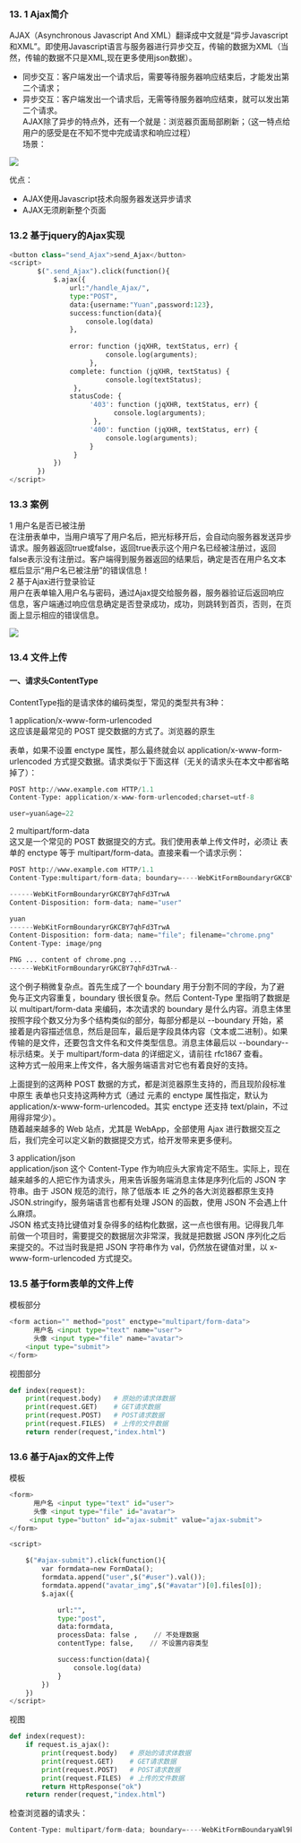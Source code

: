 ### 13. 1 Ajax简介
AJAX（Asynchronous Javascript And XML）翻译成中文就是“异步Javascript和XML”。即使用Javascript语言与服务器进行异步交互，传输的数据为XML（当然，传输的数据不只是XML,现在更多使用json数据）。  
-	同步交互：客户端发出一个请求后，需要等待服务器响应结束后，才能发出第二个请求；  
-	异步交互：客户端发出一个请求后，无需等待服务器响应结束，就可以发出第二个请求。  
AJAX除了异步的特点外，还有一个就是：浏览器页面局部刷新；（这一特点给用户的感受是在不知不觉中完成请求和响应过程）  
场景：  

![](https://hcdn1.luffycity.com/data/python-book/10102/29.png)  

优点：
-	AJAX使用Javascript技术向服务器发送异步请求
-	AJAX无须刷新整个页面

### 13.2 基于jquery的Ajax实现

```py
<button class="send_Ajax">send_Ajax</button>
<script>
       $(".send_Ajax").click(function(){
           $.ajax({
               url:"/handle_Ajax/",
               type:"POST",
               data:{username:"Yuan",password:123},
               success:function(data){
                   console.log(data)
               },
         　　　　　　
               error: function (jqXHR, textStatus, err) {
                        console.log(arguments);
                    },
               complete: function (jqXHR, textStatus) {
                        console.log(textStatus);
                },
               statusCode: {
                    '403': function (jqXHR, textStatus, err) {
                          console.log(arguments);
                     },
                    '400': function (jqXHR, textStatus, err) {
                        console.log(arguments);
                    }
                }
           })
       })
</script>
```

### 13.3 案例

1 用户名是否已被注册  
在注册表单中，当用户填写了用户名后，把光标移开后，会自动向服务器发送异步请求。服务器返回true或false，返回true表示这个用户名已经被注册过，返回false表示没有注册过。客户端得到服务器返回的结果后，确定是否在用户名文本框后显示“用户名已被注册”的错误信息！	  
2 基于Ajax进行登录验证  
用户在表单输入用户名与密码，通过Ajax提交给服务器，服务器验证后返回响应信息，客户端通过响应信息确定是否登录成功，成功，则跳转到首页，否则，在页面上显示相应的错误信息。  

![](https://hcdn1.luffycity.com/data/python-book/10102/30.png)  

### 13.4 文件上传

#### 一、请求头ContentType
ContentType指的是请求体的编码类型，常见的类型共有3种：  

1 application/x-www-form-urlencoded  
这应该是最常见的 POST 提交数据的方式了。浏览器的原生 <form> 表单，如果不设置 enctype 属性，那么最终就会以 application/x-www-form-urlencoded 方式提交数据。请求类似于下面这样（无关的请求头在本文中都省略掉了）：  

```py
POST http://www.example.com HTTP/1.1
Content-Type: application/x-www-form-urlencoded;charset=utf-8

user=yuan&age=22
```

2 multipart/form-data  
这又是一个常见的 POST 数据提交的方式。我们使用表单上传文件时，必须让 <form> 表单的 enctype 等于 multipart/form-data。直接来看一个请求示例：  

```py
POST http://www.example.com HTTP/1.1
Content-Type:multipart/form-data; boundary=----WebKitFormBoundaryrGKCBY7qhFd3TrwA

------WebKitFormBoundaryrGKCBY7qhFd3TrwA
Content-Disposition: form-data; name="user"

yuan
------WebKitFormBoundaryrGKCBY7qhFd3TrwA
Content-Disposition: form-data; name="file"; filename="chrome.png"
Content-Type: image/png

PNG ... content of chrome.png ...
------WebKitFormBoundaryrGKCBY7qhFd3TrwA--
```

这个例子稍微复杂点。首先生成了一个 boundary 用于分割不同的字段，为了避免与正文内容重复，boundary 很长很复杂。然后 Content-Type 里指明了数据是以 multipart/form-data 来编码，本次请求的 boundary 是什么内容。消息主体里按照字段个数又分为多个结构类似的部分，每部分都是以 --boundary 开始，紧接着是内容描述信息，然后是回车，最后是字段具体内容（文本或二进制）。如果传输的是文件，还要包含文件名和文件类型信息。消息主体最后以 --boundary-- 标示结束。关于 multipart/form-data 的详细定义，请前往 rfc1867 查看。  
这种方式一般用来上传文件，各大服务端语言对它也有着良好的支持。  

上面提到的这两种 POST 数据的方式，都是浏览器原生支持的，而且现阶段标准中原生 <form> 表单也只支持这两种方式（通过 <form> 元素的 enctype 属性指定，默认为 application/x-www-form-urlencoded。其实 enctype 还支持 text/plain，不过用得非常少）。  
随着越来越多的 Web 站点，尤其是 WebApp，全部使用 Ajax 进行数据交互之后，我们完全可以定义新的数据提交方式，给开发带来更多便利。  

3 application/json  
application/json 这个 Content-Type 作为响应头大家肯定不陌生。实际上，现在越来越多的人把它作为请求头，用来告诉服务端消息主体是序列化后的 JSON 字符串。由于 JSON 规范的流行，除了低版本 IE 之外的各大浏览器都原生支持 JSON.stringify，服务端语言也都有处理 JSON 的函数，使用 JSON 不会遇上什么麻烦。  
JSON 格式支持比键值对复杂得多的结构化数据，这一点也很有用。记得我几年前做一个项目时，需要提交的数据层次非常深，我就是把数据 JSON 序列化之后来提交的。不过当时我是把 JSON 字符串作为 val，仍然放在键值对里，以 x-www-form-urlencoded 方式提交。  

### 13.5 基于form表单的文件上传
模板部分  

```py
<form action="" method="post" enctype="multipart/form-data">
      用户名 <input type="text" name="user">
      头像 <input type="file" name="avatar">
    <input type="submit">
</form>
```

视图部分

```py
def index(request):
    print(request.body)   # 原始的请求体数据
    print(request.GET)    # GET请求数据
    print(request.POST)   # POST请求数据
    print(request.FILES)  # 上传的文件数据
    return render(request,"index.html")
```

### 13.6 基于Ajax的文件上传
模板

```py
<form>
      用户名 <input type="text" id="user">
      头像 <input type="file" id="avatar">
     <input type="button" id="ajax-submit" value="ajax-submit">
</form>

<script>

    $("#ajax-submit").click(function(){
        var formdata=new FormData();
        formdata.append("user",$("#user").val());
        formdata.append("avatar_img",$("#avatar")[0].files[0]);
        $.ajax({

            url:"",
            type:"post",
            data:formdata,
            processData: false ,    // 不处理数据
            contentType: false,    // 不设置内容类型

            success:function(data){
                console.log(data)
            }
        })
    })
</script>
```

视图

```py
def index(request):
    if request.is_ajax():
        print(request.body)   # 原始的请求体数据
        print(request.GET)    # GET请求数据
        print(request.POST)   # POST请求数据
        print(request.FILES)  # 上传的文件数据
        return HttpResponse("ok")
    return render(request,"index.html")
```

检查浏览器的请求头：


```py
Content-Type: multipart/form-data; boundary=----WebKitFormBoundaryaWl9k5ZMiTAzx3FT
```
